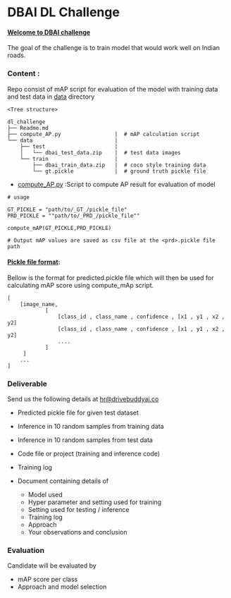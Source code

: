 # DBAI DL Challenge

#### <u>Welcome to DBAI challenge</u>
The goal of the challenge is to train model that would work well on Indian roads.


### Content :

Repo consist of mAP script for evaluation of the model with training data and test data in [data](data) directory


```
<Tree structure>

dl_challenge
├── Readme.md
├── compute_AP.py                 |  # mAP calculation script
└── data                          |
    ├── test                      |
    │   └── dbai_test_data.zip    |  # test data images
    └── train                     |
        ├── dbai_train_data.zip   |  # coco style training data
        └── gt.pickle             |  # ground truth pickle file

```


- [compute_AP.py](compute_AP.py) :Script to compute AP result for evaluation of model
```
# usage 

GT_PICKLE = "path/to/_GT_/pickle_file"
PRD_PICKLE = ""path/to/_PRD_/pickle_file""

compute_mAP(GT_PICKLE,PRD_PICKLE)

# Output mAP values are saved as csv file at the <prd>.pickle file path 
```


#### <u>Pickle file format</u>:
Bellow is the format for predicted.pickle file which will then be used for calculating mAP score using compute_mAp script.

```
[
    [image_name,
            [ 
                [class_id , class_name , confidence , [x1 , y1 , x2 , y2]
                [class_id , class_name , confidence , [x1 , y1 , x2 , y2]
                ....
            ]
     ]
    ...
]
```

### Deliverable
Send us the following details at [hr@drivebuddyai.co](hr@drivebuddyai.co)
- Predicted pickle file for given test dataset
- Inference in 10 random samples from training data
- Inference in 10 random samples from test data
- Code file or project (training and inference code)
- Training log

- Document containing details of
  - Model used
  - Hyper parameter and setting used for training
  - Setting used for testing / inference
  - Training log
  - Approach
  - Your observations and conclusion

### Evaluation

Candidate will be evaluated by
- mAP score per class
- Approach and model selection
